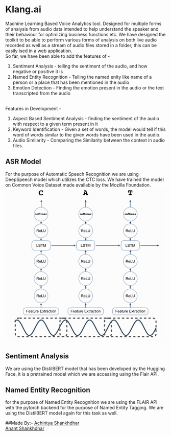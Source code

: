 # Klang.ai 

Machine Learning Based Voice Analytics tool. Designed for multiple forms of analysis from audio data intended to help understand the speaker and their behaviour for optimizing business functions etc. 
We have designed the toolkit to be able to perform various forms of analysis on both live audio recorded as well as a stream of audio files stored in a folder, this can be easily ised in a web application.<br>
So far, we have been able to add the features of - 
1. Sentiment Analysis - telling the sentiment of the audio, and how negative or positive it is 
2. Named Entity Recognition - Telling the named enity like name of a person or a place that has been mentioned in the audio
3. Emotion Detection - Finding the emotion present in the audio or the text transcripted from the audio 
<br>
Features in Development - 

1. Aspect Based Sentiment Analysis - finding the sentiment of the audio with respect to a given term present in it 
2. Keyword Identification - Given  a set of words, the model would tell if this word of words similar to the given words have been used in the audio. 
3. Audio Similarity - Comparing the Similarity between the context in audio files. 
## ASR Model 

For the purpose of Automatic Speech Recognition we are using DeepSpeech model which utilizes the CTC loss. We have trained the model on Common Voice Dataset made available by the Mozilla Foundation. 
![DeepSpeech Model ](https://github.com/AchintyaX/klang.ai/blob/main/DeepSpeech_1.png)

## Sentiment Analysis 
We are using the DistilBERT model that has been developed by the Hugging Face, it is a pretrained model which we are accessing using the Flair API. 

## Named Entity Recognition 
for the purpose of Named Entity Recognition we are using the FLAIR API with the pytorch backend for the purpose of Named Entity Tagging. 
We are using the DistilBERT model again for this task as well. 

##Made By:-
[Achintya Shankhdhar](https://github.com/AchintyaX)<br>
[Anant Shankhdhar](https://github.com/AnantShankhdhar)<br>


